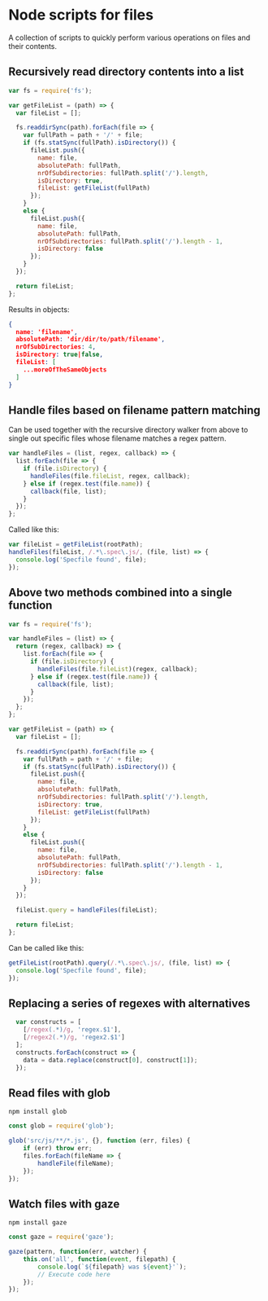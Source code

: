 # Node scripts for files

A collection of scripts to quickly perform various operations on files and their contents.

## Recursively read directory contents into a list

```javascript
var fs = require('fs');

var getFileList = (path) => {
  var fileList = [];

  fs.readdirSync(path).forEach(file => {
    var fullPath = path + '/' + file;
    if (fs.statSync(fullPath).isDirectory()) {
      fileList.push({
        name: file,
        absolutePath: fullPath,
        nrOfSubdirectories: fullPath.split('/').length,
        isDirectory: true,
        fileList: getFileList(fullPath)
      });
    }
    else {
      fileList.push({
        name: file,
        absolutePath: fullPath,
        nrOfSubdirectories: fullPath.split('/').length - 1,
        isDirectory: false
      });
    }
  });

  return fileList;
};
```

Results in objects:
```json
{
  name: 'filename',
  absolutePath: 'dir/dir/to/path/filename',
  nrOfSubDirectories: 4,
  isDirectory: true|false,
  fileList: [
    ...moreOfTheSameObjects
  ]
}
```

## Handle files based on filename pattern matching

Can be used together with the recursive directory walker from above to single out specific files whose
filename matches a regex pattern.

```javascript
var handleFiles = (list, regex, callback) => {
  list.forEach(file => {
    if (file.isDirectory) {
      handleFiles(file.fileList, regex, callback);
    } else if (regex.test(file.name)) {
      callback(file, list);
    }
  });
};
```

Called like this:
```javascript
var fileList = getFileList(rootPath);
handleFiles(fileList, /.*\.spec\.js/, (file, list) => {
  console.log('Specfile found', file);
});
```

## Above two methods combined into a single function
```javascript
var fs = require('fs');

var handleFiles = (list) => {
  return (regex, callback) => {
    list.forEach(file => {
      if (file.isDirectory) {
        handleFiles(file.fileList)(regex, callback);
      } else if (regex.test(file.name)) {
        callback(file, list);
      }
    });
  };
};

var getFileList = (path) => {
  var fileList = [];

  fs.readdirSync(path).forEach(file => {
    var fullPath = path + '/' + file;
    if (fs.statSync(fullPath).isDirectory()) {
      fileList.push({
        name: file,
        absolutePath: fullPath,
        nrOfSubdirectories: fullPath.split('/').length,
        isDirectory: true,
        fileList: getFileList(fullPath)
      });
    }
    else {
      fileList.push({
        name: file,
        absolutePath: fullPath,
        nrOfSubdirectories: fullPath.split('/').length - 1,
        isDirectory: false
      });
    }
  });

  fileList.query = handleFiles(fileList);

  return fileList;
};
```

Can be called like this:
```javascript
getFileList(rootPath).query(/.*\.spec\.js/, (file, list) => {
  console.log('Specfile found', file);
});
```

## Replacing a series of regexes with alternatives
```javascript
  var constructs = [
    [/regex(.*)/g, 'regex.$1'],
    [/regex2(.*)/g, 'regex2.$1']
  ];
  constructs.forEach(construct => {
    data = data.replace(construct[0], construct[1]);
  });
```

## Read files with glob
```
npm install glob
```
```js
const glob = require('glob');

glob('src/js/**/*.js', {}, function (err, files) {
    if (err) throw err;
    files.forEach(fileName => {
        handleFile(fileName);
    });
});
```

## Watch files with gaze
```
npm install gaze
```
```js
const gaze = require('gaze');

gaze(pattern, function(err, watcher) {
    this.on('all', function(event, filepath) {
        console.log(`${filepath} was ${event}'`);
        // Execute code here
    });
});
```
